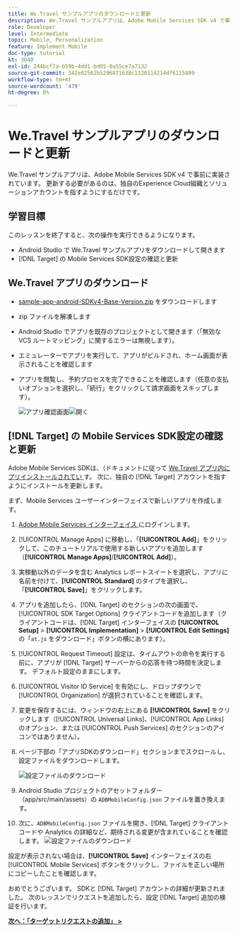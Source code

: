 ```yaml
---
title: We.Travel サンプルアプリのダウンロードと更新
description: We.Travel サンプルアプリは、Adobe Mobile Services SDK v4 で事前に実装されています。 更新する必要があるのは、独自のExperience Cloud組織とソリューションアカウントを指すようにするだけです。
role: Developer
level: Intermediate
topic: Mobile, Personalization
feature: Implement Mobile
doc-type: tutorial
kt: 3040
exl-id: 244bcf7a-b59b-4dd1-bd05-0a55ce7a7132
source-git-commit: 342e02562b5296871638c1120114214df6115809
workflow-type: tm+mt
source-wordcount: '479'
ht-degree: 0%

---
```


# We.Travel サンプルアプリのダウンロードと更新

We.Travel サンプルアプリは、Adobe Mobile Services SDK v4 で事前に実装されています。 更新する必要があるのは、独自のExperience Cloud組織とソリューションアカウントを指すようにするだけです。

## 学習目標

このレッスンを終了すると、次の操作を実行できるようになります。

* Android Studio で We.Travel サンプルアプリをダウンロードして開きます
* [!DNL Target] の Mobile Services SDK設定の確認と更新

## We.Travel アプリのダウンロード

* [sample-app-android-SDKv4-Base-Version.zip](assets/sample-app-android-SDKv4-Base-Version.zip) をダウンロードします
* zip ファイルを解凍します
* Android Studio でアプリを既存のプロジェクトとして開きます（「無効な VCS ルートマッピング」に関するエラーは無視します）。
* エミュレーターでアプリを実行して、アプリがビルドされ、ホーム画面が表示されることを確認します
* アプリを閲覧し、予約プロセスを完了できることを確認します（任意の支払いオプションを選択し、「続行」をクリックして請求画面をスキップします）。

  ![ アプリ確認画面 ](assets/wetravel_homeScreen.png)![ 開く ](assets/wetravel_confirmationScreen.png)

## [!DNL Target] の Mobile Services SDK設定の確認と更新

Adobe Mobile Services SDKは、（ドキュメントに従って [We.Travel アプリ内にプリインストールされてい ](https://experienceleague.adobe.com/docs/mobile-services/android/getting-started-android/requirements.html?lang=en) す。 次に、独自の [!DNL Target] アカウントを指すようにインストールを更新します。

まず、Mobile Services ユーザーインターフェイスで新しいアプリを作成します。

1. [Adobe Mobile Services インターフェイス ](https://mobilemarketing.adobe.com/) にログインします。
1. [!UICONTROL Manage Apps] に移動し、「**[!UICONTROL Add]**」をクリックして、このチュートリアルで使用する新しいアプリを追加します（**[!UICONTROL Manage Apps]**/**[!UICONTROL Add]**）。
1. 実稼動以外のデータを含む Analytics レポートスイートを選択し、アプリに名前を付けて、**[!UICONTROL Standard]** のタイプを選択し、「**[!UICONTROL Save]**」をクリックします。
1. アプリを追加したら、[!DNL Target] のセクションの次の画面で、[!UICONTROL SDK Target Options] クライアントコードを追加します（クライアントコードは、[!DNL Target] インターフェイスの **[!UICONTROL Setup]** > **[!UICONTROL Implementation]** > **[!UICONTROL Edit Settings]** の「`at.js` をダウンロード」ボタンの横にあります）。
1. [!UICONTROL Request Timeout] 設定は、タイムアウトの命令を実行する前に、アプリが [!DNL Target] サーバーからの応答を待つ時間を決定します。 デフォルト設定のままにします。
1. [!UICONTROL Visitor ID Service] を有効にし、ドロップダウンで [!UICONTROL Organization] が選択されていることを確認します。
1. 変更を保存するには、ウィンドウの右上にある **[!UICONTROL Save]** をクリックします（[!UICONTROL Universal Links]、[!UICONTROL App Links] のオプション、または [!UICONTROL Push Services] のセクションのアイコンではありません）。
1. ページ下部の「アプリSDKのダウンロード」セクションまでスクロールし、設定ファイルをダウンロードします。

   ![ 設定ファイルのダウンロード ](assets/config_file.jpg)

1. Android Studio プロジェクトのアセットフォルダー（app/src/main/assets）の `ADBMobileConfig.json` ファイルを置き換えます。

1. 次に、`ADBMobileConfig.json` ファイルを開き、[!DNL Target] クライアントコードや Analytics の詳細など、期待される変更が含まれていることを確認します。
   ![ 設定ファイルのダウンロード ](assets/client_code.jpg)

設定が表示されない場合は、**[!UICONTROL Save]** インターフェイスの右 [!UICONTROL Mobile Services] ボタンをクリックし、ファイルを正しい場所にコピーしたことを確認します。

おめでとうございます。 SDKと [!DNL Target] アカウントの詳細が更新されました。 次のレッスンでリクエストを追加したら、設定 [!DNL Target] 追加の検証を行います。

**[次へ：「ターゲットリクエストの追加」 >](add-requests.md)**
